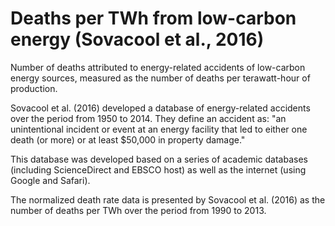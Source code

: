 # Deaths per TWh from low-carbon energy (Sovacool et al., 2016)

Number of deaths attributed to energy-related accidents of low-carbon energy sources, measured as the number of deaths per terawatt-hour of production.

Sovacool et al. (2016) developed a database of energy-related accidents over the period from 1950 to 2014. They define an accident as: "an unintentional incident or event at an energy facility that led to either one death (or more) or at least $50,000 in property damage."

This database was developed based on a series of academic databases (including ScienceDirect and EBSCO host) as well as the internet (using Google and Safari).

The normalized death rate data is presented by Sovacool et al. (2016) as the number of deaths per TWh over the period from 1990 to 2013.